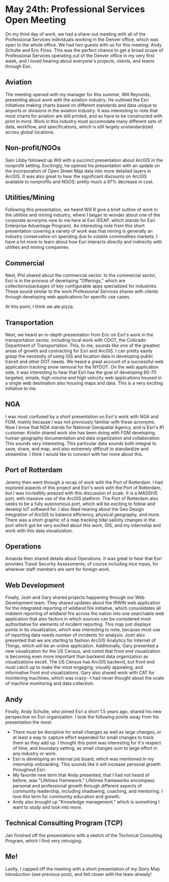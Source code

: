 # May 24th: Professional Services Open Meeting

On my third day of work, we had a share-out meeting with all of the Professional Services individuals working in the Denver office, which was open to the whole office. We had two guests with us for this meeting: Andy Schulte and Eric Floss. This was the perfect chance to get a broad scope of Professional Services operating out of the Denver office in my very first week, and I loved hearing about everyone's projects, clients, and teams through Esri. 

## Aviation
The meeting opened with my manager for this summer, Will Reynolds, presenting about work with the aviation industry. He outlined the Esri initiatives making charts based on different standards and data unique to airports or divisions in the aviation industry. It was interesting to note that most charts for aviation are still printed, and so have to be constructed with print in mind. Work in this industry must accomodate many different sets of data, workflow, and specifications, which is still largely unstandardized across global locations. 

## Non-profit/NGOs
Sam Libby followed up Will with a succinct presentation about ArcGIS in the nonprofit setting. Excitingly, he opened his presentation with an update on the incorporation of Open Street Map data into more detailed layers in ArcGIS. It was also great to hear the significant discounts on ArcGIS available to nonprofits and NGOS: pretty much a 97% decrease in cost. 

## Utilities/Mining
Following this presentation, we heard Will R give a brief outline of work in the utilities and mining industry, where I began to wonder about one of the corporate acronyms new to me here at Esri (EEAP, which stands for Esri Enterprise Advantage Program). An interesting note from this short presentation covering a variety of work was that mining is generally an industry conservative on spending due to volatile commodities markets. I have a lot more to learn about how Esri interacts directly and indirectly with utilities and mining companies. 

## Commercial 
Next, Phil shared about the commercial sector. In the commercial sector, Esri is in the process of developing "Offerings," which are collections/packages of key configurable apps specialized for industries. These sound similar to the work Professional Services shares with clients through developing web applications for specific use cases. 

At this point, I think we ate pizza. 

## Transportation
Next, we heard an in-depth presentation from Eric on Esri's work in the transportation sector, including local work with CDOT, the Colorado Department of Transportation. This, to me, sounds like one of the greatest areas of growth and contracting for Esri and ArcGIS. I can pretty easily grasp the necessity of using GIS and location data in developing public transit and other DOT needs. We heard a great account of a successful web application tracking snow removal for the NYDOT. On the web application side, it was interesting to hear that Esri has the goal of developing 60-70 targeted, simple, high volume and high velocity web applications housed in a single web destination also housing maps and data. This is a very exciting initiative to me. 

## NGA
I was most confused by a short presentation on Esri's work with NGA and FGM, mainly because I was not previously familiar with these acronyms. Now I know that NGA stands for National Geospatial Agency, and is Esri's #1 customer. Kristin shared work she has been doing with FGM developing human geography documentation and data organization and collaboration. This sounds very interesting. This particular data sounds both integral to save, share, and map, and also extremely difficult to standardize and streamline. I think I would like to connect with her more about this. 

## Port of Rotterdam
Jeremy then went through a recap of work with the Port of Rotterdam. I had explored aspects of this project and Esri's work with the Port of Rotterdam, but I was incredibly amazed with this discussion of scale. It is a MASSIVE port, with massive use of the ArcGIS platform. The Port of Rotterdam also seeks to be a fully autonomous port, which will be exciting to follow and develop IoT softward for. I also liked hearing about the Geo Design integration of ArcGIS to balance efficiency, physical geography, and more. There was a short graphic of a map tracking tidal salinity changes in the port which got be very excited about this work, GIS, and my internship and work with this data visualization. 

## Operations 
Amanda then shared details about Operations. It was great to hear that Esri provides Travel Security Assessments, of course including nice mpas, for wherever staff members are sent for foreign work. 

## Web Development 
Finally, Josh and Gary shared projects happening through our Web Development team. They shared updates about the IRWIN web application for the integrated reporting of wildland fire initiative, which consolidates all indident reporting of wildland fire across the nation into one searchable web application that also factors in which sources can be considered most authoritative for elements of incident reporting. This map just displays points in its visualization, which was interesting to note, because most use of reporting data needs number of incidents for analysis. Josh also presented that we are starting to fashion ArcGIS Analytics for Internet of Things, which will be an online application. Additionally, Gary presented a new visualization for the US Census, and noted that front end visualization is becoming even more important than backend data organization as visualizations excell. The US Census has ArcGIS backend, but front end must catch up to make the most engaging, visually appealing, and informative front end visualizations. Gary also shared work with CAT for monitering machines, which was crazy--I had never thought about the scale of machine monitoring and data collection. 

## Andy 
Finally, Andy Schulte, who joined Esri a short 1.5 years ago, shared his new perspective on Esri organization. I took the following points away from his presentation the most: 
- There must be discipline for small changes as well as large changes, or at least a way to capture effort expended for small changes to track them as they add up. I thought this point was interesting for it's respect of time, and boundary setting, as small changes sum to large effort in any industry or work. 
- Esri is developing an internal job board, which was mentioned in my internship onboarding. This sounds like it will increase personal growth throughout Esri. 
- My favorite new term that Andy presented, that I had not heard of before, was "Lifelines framework." Lifelines frameworks encompass personal and professional growth through different aspects of community leadership, including shadowing, coaching, and mentoring. I love this term for community education and growth. 
- Andy also brought up "Knowledge management," which is something I want to study and look into more. 

## Technical Consulting Program (TCP) 
Jan finished off the presentations with a sketch of the Technical Consulting Program, which I find very intruiging. 

## Me! 
Lastly, I capped off the meeting with a short presentation of my Story Map Introduction (see previous post), and felt closer with the team already! 
